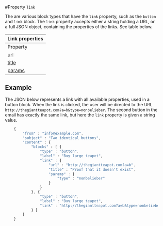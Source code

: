 #Property `link`

The are various block types that have the `link` property, such as the
`button` and `link` block. The `link` property accepts either
a string holding a URL, or a full JSON object,
containing the properties of the links. See table below.

| Link properties |
| --- |
| Property | Value | Desc. |
| [url](/support/json/property-link-url) | _string_ | The online location where user is redirected to. |
| [title](/support/json/property-link-title) | _string_ | The link title / description. |
| [params](/support/json/property-link-params) | _object_ | Add or overwrite URL query strings, presented as a key-value pair |

## Example

The JSON below represents a link with all available properties, used in a 
button block.  When the link is clicked, the user will be directed to the URL
`http://thegiantteapot.com?a=b&type=nonbelieber`. The second button in the
email has exactly the same link, but here the `link` property is
given a string value.


````javascript
    {
        "from" : "info@example.com",
        "subject" : "Two identical buttons",
        "content" : {
            "blocks" : [ {
                "type" : "button",
                "label" : "Buy large teapot",
                "link" : {
                    "url" : "http://thegiantteapot.com?a=b",
                    "title" : "Proof that it doesn't exist",
                    "params" : {
                        "type" : "nonbelieber"
                    }
                }
            }, {
                "type" : "button",
                "label" : "Buy large teapot",
                "link" : "http://thegiantteapot.com?a=b&type=nonbelieber"
            } ]
        }
    }
````
